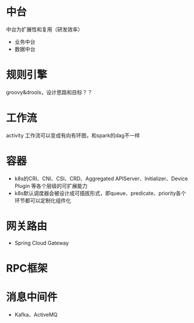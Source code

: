 # 中台
中台为扩展性和复用（研发效率）
* 业务中台
* 数据中台

# 规则引擎
groovy&drools，设计思路和目标？？

# 工作流
activity
工作流可以变成有向有环图，和spark的dag不一样

# 容器
* k8s的CRI、CNI、CSI、CRD、Aggregated APIServer、Initializer、Device Plugin 等各个层级的可扩展能力
* k8s默认调度器会被设计成可插拔形式，即queue、predicate、priority各个环节都可以定制化组件化

# 网关路由
* Spring Cloud Gateway

# RPC框架

# 消息中间件
* Kafka、ActiveMQ
